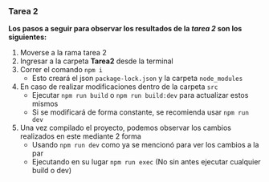### Tarea 2

**Los pasos a seguir para observar los resultados de la *tarea 2* son los siguientes:**

1. Moverse a la rama tarea 2
2. Ingresar a la carpeta **Tarea2** desde la terminal
3. Correr el comando `npm i`
    - Esto creará el json `package-lock.json` y la carpeta `node_modules`
4. En caso de realizar modificaciones dentro de la carpeta `src`
    - Ejecutar `npm run build` o `npm run build:dev` para actualizar estos mismos
    - Si se modificará de forma constante, se recomienda usar `npm run dev`
5. Una vez compilado el proyecto, podemos observar los cambios realizados en este mediante 2 forma
    - Usando `npm run dev` como ya se mencionó para ver los cambios a la par
    - Ejecutando en su lugar `npm run exec` (No sin antes ejecutar cualquier build o dev)





